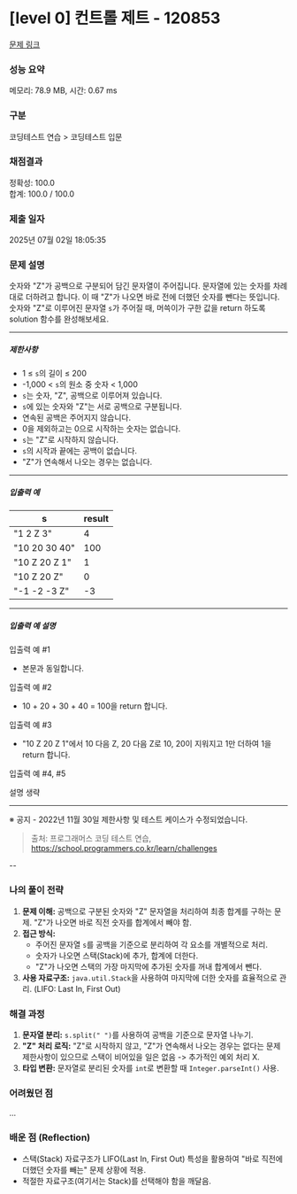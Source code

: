 # [level 0] 컨트롤 제트 - 120853 

[문제 링크](https://school.programmers.co.kr/learn/courses/30/lessons/120853) 

### 성능 요약

메모리: 78.9 MB, 시간: 0.67 ms

### 구분

코딩테스트 연습 > 코딩테스트 입문

### 채점결과

정확성: 100.0<br/>합계: 100.0 / 100.0

### 제출 일자

2025년 07월 02일 18:05:35

### 문제 설명

<p>숫자와 "Z"가 공백으로 구분되어 담긴 문자열이 주어집니다. 문자열에 있는 숫자를 차례대로 더하려고 합니다. 이 때 "Z"가 나오면 바로 전에 더했던 숫자를 뺀다는 뜻입니다. 숫자와 "Z"로 이루어진 문자열 <code>s</code>가 주어질 때, 머쓱이가 구한 값을 return 하도록 solution 함수를 완성해보세요.</p>

<hr>

<h5>제한사항</h5>

<ul>
<li>1 ≤ <code>s</code>의 길이 ≤ 200</li>
<li>-1,000 &lt; <code>s</code>의 원소 중 숫자 &lt; 1,000</li>
<li><code>s</code>는 숫자, "Z", 공백으로 이루어져 있습니다.</li>
<li><code>s</code>에 있는 숫자와 "Z"는 서로 공백으로 구분됩니다.</li>
<li>연속된 공백은 주어지지 않습니다.</li>
<li>0을 제외하고는 0으로 시작하는 숫자는 없습니다.</li>
<li><code>s</code>는 "Z"로 시작하지 않습니다.</li>
<li><code>s</code>의 시작과 끝에는 공백이 없습니다.</li>
<li>"Z"가 연속해서 나오는 경우는 없습니다.</li>
</ul>

<hr>

<h5>입출력 예</h5>
<table class="table">
        <thead><tr>
<th>s</th>
<th>result</th>
</tr>
</thead>
        <tbody><tr>
<td>"1 2 Z 3"</td>
<td>4</td>
</tr>
<tr>
<td>"10 20 30 40"</td>
<td>100</td>
</tr>
<tr>
<td>"10 Z 20 Z 1"</td>
<td>1</td>
</tr>
<tr>
<td>"10 Z 20 Z"</td>
<td>0</td>
</tr>
<tr>
<td>"-1 -2 -3 Z"</td>
<td>-3</td>
</tr>
</tbody>
      </table>
<hr>

<h5>입출력 예 설명</h5>

<p>입출력 예 #1</p>

<ul>
<li>본문과 동일합니다.</li>
</ul>

<p>입출력 예 #2</p>

<ul>
<li>10 + 20 + 30 + 40 = 100을 return 합니다.</li>
</ul>

<p>입출력 예 #3</p>

<ul>
<li>"10 Z 20 Z 1"에서 10 다음 Z, 20 다음 Z로 10, 20이 지워지고 1만 더하여 1을 return 합니다.</li>
</ul>

<p>입출력 예 #4, #5</p>

<p>설명 생략</p>

<hr>

<p>※ 공지 - 2022년 11월 30일 제한사항 및 테스트 케이스가 수정되었습니다.</p>


> 출처: 프로그래머스 코딩 테스트 연습, https://school.programmers.co.kr/learn/challenges

--

### **나의 풀이 전략**

1.  **문제 이해:** 공백으로 구분된 숫자와 "Z" 문자열을 처리하여 최종 합계를 구하는 문제. "Z"가 나오면 바로 직전 숫자를 합계에서 빼야 함.
2.  **접근 방식:**
    * 주어진 문자열 `s`를 공백을 기준으로 분리하여 각 요소를 개별적으로 처리.
    * 숫자가 나오면 스택(Stack)에 추가, 합계에 더한다.
    * "Z"가 나오면 스택의 가장 마지막에 추가된 숫자를 꺼내 합계에서 뺀다.
3.  **사용 자료구조:** `java.util.Stack`을 사용하여 마지막에 더한 숫자를 효율적으로 관리. (LIFO: Last In, First Out)

### **해결 과정**

1.  **문자열 분리:** `s.split(" ")`를 사용하여 공백을 기준으로 문자열 나누기.
2.  **"Z" 처리 로직:** "Z"로 시작하지 않고, "Z"가 연속해서 나오는 경우는 없다는 문제 제한사항이 있으므로 스택이 비어있을 일은 없음 -> 추가적인 예외 처리 X.
3.  **타입 변환:** 문자열로 분리된 숫자를 `int`로 변환할 때 `Integer.parseInt()` 사용.

### **어려웠던 점**

...


### **배운 점 (Reflection)**

* 스택(Stack) 자료구조가 LIFO(Last In, First Out) 특성을 활용하여 "바로 직전에 더했던 숫자를 빼는" 문제 상황에 적용.
* 적절한 자료구조(여기서는 Stack)를 선택해야 함을 깨달음.
